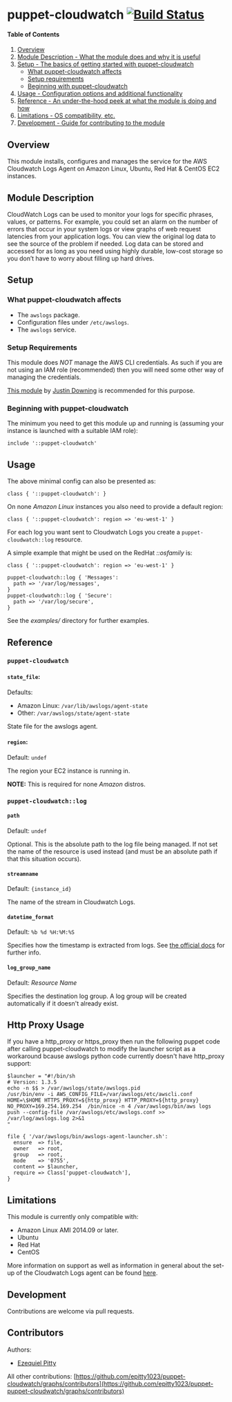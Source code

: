 # puppet-cloudwatch [![Build Status](https://travis-ci.org/epitty1023/puppet-cloudwatch.svg)](https://travis-ci.org/epitty1023/puppet-cloudwatch)

#### Table of Contents

1. [Overview](#overview)
2. [Module Description - What the module does and why it is useful](#module-description)
3. [Setup - The basics of getting started with puppet-cloudwatch](#setup)
    * [What puppet-cloudwatch affects](#what-puppet-cloudwatch-affects)
    * [Setup requirements](#setup-requirements)
    * [Beginning with puppet-cloudwatch](#beginning-with-puppet-cloudwatch)
4. [Usage - Configuration options and additional functionality](#usage)
5. [Reference - An under-the-hood peek at what the module is doing and how](#reference)
5. [Limitations - OS compatibility, etc.](#limitations)
6. [Development - Guide for contributing to the module](#development)

## Overview

This module installs, configures and manages the service for the AWS Cloudwatch Logs Agent on Amazon Linux, Ubuntu, Red Hat & CentOS EC2 instances.

## Module Description

CloudWatch Logs can be used to monitor your logs for specific phrases, values, or patterns. For example, you could set an alarm on the number of errors that occur in your system logs or view graphs of web request latencies from your application logs. You can view the original log data to see the source of the problem if needed. Log data can be stored and accessed for as long as you need using highly durable, low-cost storage so you don’t have to worry about filling up hard drives.

## Setup

### What puppet-cloudwatch affects

* The `awslogs` package.
* Configuration files under `/etc/awslogs`.
* The `awslogs` service.

### Setup Requirements

This module does *NOT* manage the AWS CLI credentials. As such if you are not using an IAM role (recommended) then you will need some other way of managing the credentials.

[This module](https://forge.puppetlabs.com/jdowning/awscli) by [Justin Downing](https://github.com/justindowning) is recommended for this purpose.

### Beginning with puppet-cloudwatch

The minimum you need to get this module up and running is (assuming your instance is launched with a suitable IAM role):

```puppet
include '::puppet-cloudwatch'
```

## Usage

The above minimal config can also be presented as:

```puppet
class { '::puppet-cloudwatch': }
```

On none *Amazon Linux* instances you also need to provide a default region:

```puppet
class { '::puppet-cloudwatch': region => 'eu-west-1' }
```
For each log you want sent to Cloudwatch Logs you create a `puppet-cloudwatch::log` resource.

A simple example that might be used on the RedHat *::osfamily* is:

```puppet
class { '::puppet-cloudwatch': region => 'eu-west-1' }

puppet-cloudwatch::log { 'Messages':
  path => '/var/log/messages',
}
puppet-cloudwatch::log { 'Secure':
  path => '/var/log/secure',
}
```

See the *examples/* directory for further examples.

## Reference

### `puppet-cloudwatch`

#### `state_file`:

Defaults:

* Amazon Linux: `/var/lib/awslogs/agent-state`
* Other: `/var/awslogs/state/agent-state`

State file for the awslogs agent.

#### `region`:

Default: `undef`

The region your EC2 instance is running in.

**NOTE:** This is required for none *Amazon* distros.

### `puppet-cloudwatch::log`

#### `path`

Default: `undef`

Optional. This is the absolute path to the log file being managed. If not set the name of the resource is used instead (and must be an absolute path if that this situation occurs).

#### `streamname`

Default: `{instance_id}`

The name of the stream in Cloudwatch Logs.

#### `datetime_format`

Default: `%b %d %H:%M:%S`

Specifies how the timestamp is extracted from logs. See [the official docs](http://docs.aws.amazon.com/AmazonCloudWatch/latest/DeveloperGuide/AgentReference.html) for further info.

#### `log_group_name`

Default: *Resource Name*

Specifies the destination log group. A log group will be created automatically if it doesn't already exist.

## Http Proxy Usage

If you have a http_proxy or https_proxy then run the following puppet code after calling puppet-cloudwatch to modify the launcher script as a workaround bcause awslogs python code currently doesn't have http_proxy support:

```puppet
$launcher = "#!/bin/sh
# Version: 1.3.5
echo -n $$ > /var/awslogs/state/awslogs.pid
/usr/bin/env -i AWS_CONFIG_FILE=/var/awslogs/etc/awscli.conf HOME=\$HOME HTTPS_PROXY=${http_proxy} HTTP_PROXY=${http_proxy} NO_PROXY=169.254.169.254  /bin/nice -n 4 /var/awslogs/bin/aws logs push --config-file /var/awslogs/etc/awslogs.conf >> /var/log/awslogs.log 2>&1
"

file { '/var/awslogs/bin/awslogs-agent-launcher.sh':
  ensure  => file,
  owner   => root,
  group   => root,
  mode    => '0755',
  content => $launcher,
  require => Class['puppet-cloudwatch'],
}
```

## Limitations

This module is currently only compatible with:

* Amazon Linux AMI 2014.09 or later.
* Ubuntu
* Red Hat
* CentOS

More information on support as well as information in general about the set-up of the Cloudwatch Logs agent can be found [here](http://docs.aws.amazon.com/AmazonCloudWatch/latest/DeveloperGuide/QuickStartEC2Instance.html).

## Development

Contributions are welcome via pull requests.

## Contributors

Authors:

* [Ezequiel Pitty](https://github.com/epitty1023)

All other contributions: [https://github.com/epitty1023/puppet-cloudwatch/graphs/contributors](https://github.com/epitty1023/puppet-puppet-cloudwatch/graphs/contributors)
